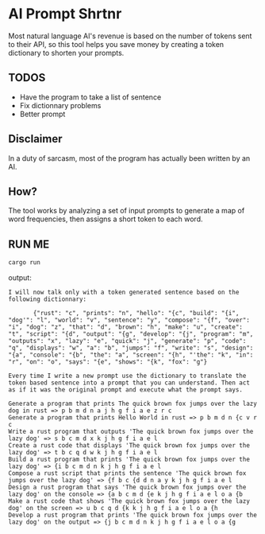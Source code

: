 # AI Prompt Shrtnr
Most natural language AI's revenue is based on the number of tokens sent to their API, so this tool helps you save money by creating a token dictionary to shorten your prompts.

## TODOS
- Have the program to take a list of sentence
- Fix dictionnary problems
- Better prompt

## Disclaimer
In a duty of sarcasm, most of the program has actually been written by an AI.

## How?
The tool works by analyzing a set of input prompts to generate a map of word frequencies, then assigns a short token to each word.

## RUN ME
```bash
cargo run
```

output:

```
I will now talk only with a token generated sentence based on the following dictionnary:

       {"rust": "c", "prints": "n", "hello": "{c", "build": "{i", "dog'": "l", "world": "v", "sentence": "y", "compose": "{f", "over": "i", "dog": "z", "that": "d", "brown": "h", "make": "u", "create": "t", "script": "{d", "output": "{g", "develop": "{j", "program": "m", "outputs": "x", "lazy": "e", "quick": "j", "generate": "p", "code": "q", "displays": "w", "a": "b", "jumps": "f", "write": "s", "design": "{a", "console": "{b", "the": "a", "screen": "{h", "'the": "k", "in": "r", "on": "o", "says": "{e", "shows": "{k", "fox": "g"}

Every time I write a new prompt use the dictionary to translate the token based sentence into a prompt that you can understand. Then act as if it was the original prompt and execute what the prompt says.

Generate a program that prints The quick brown fox jumps over the lazy dog in rust => p b m d n a j h g f i a e z r c
Generate a program that prints Hello World in rust => p b m d n {c v r c
Write a rust program that outputs 'The quick brown fox jumps over the lazy dog' => s b c m d x k j h g f i a e l
Create a rust code that displays 'The quick brown fox jumps over the lazy dog' => t b c q d w k j h g f i a e l
Build a rust program that prints 'The quick brown fox jumps over the lazy dog' => {i b c m d n k j h g f i a e l
Compose a rust script that prints the sentence 'The quick brown fox jumps over the lazy dog' => {f b c {d d n a y k j h g f i a e l
Design a rust program that says 'The quick brown fox jumps over the lazy dog' on the console => {a b c m d {e k j h g f i a e l o a {b
Make a rust code that shows 'The quick brown fox jumps over the lazy dog' on the screen => u b c q d {k k j h g f i a e l o a {h
Develop a rust program that prints 'The quick brown fox jumps over the lazy dog' on the output => {j b c m d n k j h g f i a e l o a {g
```
